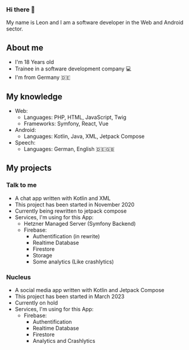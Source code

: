 ### Hi there 👋
My name is Leon and I am a software developer in the Web and Android sector.

## About me
- I'm 18 Years old
- Trainee in a software development company 💻
- I'm from Germany 🇩🇪

## My knowledge
- Web:
  - Languages: PHP, HTML, JavaScript, Twig
  - Frameworks: Symfony, React, Vue
- Android:
  - Languages: Kotlin, Java, XML, Jetpack Compose
- Speech:
  - Languages: German, English 🇩🇪🇬🇧

## My projects
### Talk to me
- A chat app written with Kotlin and XML
- This project has been started in November 2020
- Currently being rewritten to jetpack compose
- Services, I'm using for this App:
  - Hetzner Managed Server (Symfony Backend)
  - Firebase:
    - Authentification (in rewrite)
    - Realtime Database
    - Firestore
    - Storage
    - Some analytics (Like crashlytics)
### Nucleus
- A social media app written with Kotlin and Jetpack Compose
- This project has been started in March 2023
- Currently on hold
- Services, I'm using for this App:
  - Firebase:
    - Authentification
    - Realtime Database
    - Firestore
    - Analytics and Crashlytics
